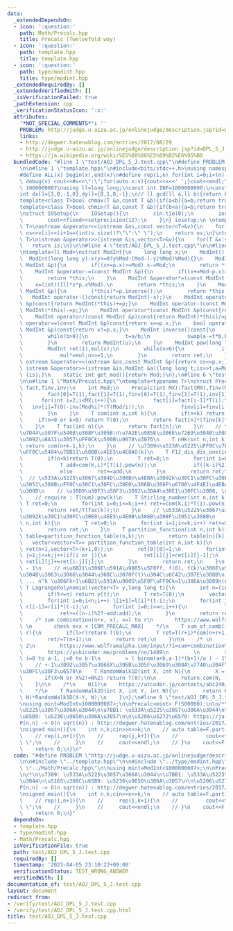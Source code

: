 ```yaml
---
data:
  _extendedDependsOn:
  - icon: ':question:'
    path: Math/Precalc.hpp
    title: Precalc (Twelvefold way)
  - icon: ':question:'
    path: template.hpp
    title: template.hpp
  - icon: ':question:'
    path: type/modint.hpp
    title: type/modint.hpp
  _extendedRequiredBy: []
  _extendedVerifiedWith: []
  _isVerificationFailed: true
  _pathExtension: cpp
  _verificationStatusIcon: ':x:'
  attributes:
    '*NOT_SPECIAL_COMMENTS*': ''
    PROBLEM: http://judge.u-aizu.ac.jp/onlinejudge/description.jsp?id=DPL_5_J
    links:
    - http://degwer.hatenablog.com/entries/2017/08/29
    - http://judge.u-aizu.ac.jp/onlinejudge/description.jsp?id=DPL_5_J
    - https://ja.wikipedia.org/wiki/%E5%88%86%E5%89%B2%E6%95%B0
  bundledCode: "#line 1 \"test/AOJ_DPL_5_J.test.cpp\"\n#define PROBLEM \"http://judge.u-aizu.ac.jp/onlinejudge/description.jsp?id=DPL_5_J\"\
    \n\n#line 1 \"template.hpp\"\n#include<bits/stdc++.h>\nusing namespace std;\n\
    #define ALL(x) begin(x),end(x)\n#define rep(i,n) for(int i=0;i<(n);i++)\n#define\
    \ debug(v) cout<<#v<<\":\";for(auto x:v){cout<<x<<' ';}cout<<endl;\n#define mod\
    \ 1000000007\nusing ll=long long;\nconst int INF=1000000000;\nconst ll LINF=1001002003004005006ll;\n\
    int dx[]={1,0,-1,0},dy[]={0,1,0,-1};\n// ll gcd(ll a,ll b){return b?gcd(b,a%b):a;}\n\
    template<class T>bool chmax(T &a,const T &b){if(a<b){a=b;return true;}return false;}\n\
    template<class T>bool chmin(T &a,const T &b){if(b<a){a=b;return true;}return false;}\n\
    \nstruct IOSetup{\n    IOSetup(){\n        cin.tie(0);\n        ios::sync_with_stdio(0);\n\
    \        cout<<fixed<<setprecision(12);\n    }\n} iosetup;\n \ntemplate<typename\
    \ T>\nostream &operator<<(ostream &os,const vector<T>&v){\n    for(int i=0;i<(int)v.size();i++)\
    \ os<<v[i]<<(i+1==(int)v.size()?\"\":\" \");\n    return os;\n}\ntemplate<typename\
    \ T>\nistream &operator>>(istream &is,vector<T>&v){\n    for(T &x:v)is>>x;\n \
    \   return is;\n}\n\n#line 4 \"test/AOJ_DPL_5_J.test.cpp\"\n\n#line 1 \"type/modint.hpp\"\
    \ntemplate<ll Mod>\nstruct ModInt{\n    long long x;\n    ModInt():x(0){}\n  \
    \  ModInt(long long y):x(y>=0?y%Mod:(Mod-(-y)%Mod)%Mod){}\n    ModInt &operator+=(const\
    \ ModInt &p){\n        if((x+=p.x)>=Mod) x-=Mod;\n        return *this;\n    }\n\
    \    ModInt &operator-=(const ModInt &p){\n        if((x+=Mod-p.x)>=Mod)x-=Mod;\n\
    \        return *this;\n    }\n    ModInt &operator*=(const ModInt &p){\n    \
    \    x=(int)(1ll*x*p.x%Mod);\n        return *this;\n    }\n    ModInt &operator/=(const\
    \ ModInt &p){\n        (*this)*=p.inverse();\n        return *this;\n    }\n \
    \   ModInt operator-()const{return ModInt(-x);}\n    ModInt operator+(const ModInt\
    \ &p)const{return ModInt(*this)+=p;}\n    ModInt operator-(const ModInt &p)const{return\
    \ ModInt(*this)-=p;}\n    ModInt operator*(const ModInt &p)const{return ModInt(*this)*=p;}\n\
    \    ModInt operator/(const ModInt &p)const{return ModInt(*this)/=p;}\n    bool\
    \ operator==(const ModInt &p)const{return x==p.x;}\n    bool operator!=(const\
    \ ModInt &p)const{return x!=p.x;}\n    ModInt inverse()const{\n        int a=x,b=Mod,u=1,v=0,t;\n\
    \        while(b>0){\n            t=a/b;\n            swap(a-=t*b,b);swap(u-=t*v,v);\n\
    \        }\n        return ModInt(u);\n    }\n    ModInt pow(long long n)const{\n\
    \        ModInt ret(1),mul(x);\n        while(n>0){\n            if(n&1) ret*=mul;\n\
    \            mul*=mul;n>>=1;\n        }\n        return ret;\n    }\n    friend\
    \ ostream &operator<<(ostream &os,const ModInt &p){return os<<p.x;}\n    friend\
    \ istream &operator>>(istream &is,ModInt &a){long long t;is>>t;a=ModInt<Mod>(t);return\
    \ (is);}\n    static int get_mod(){return Mod;}\n};\n#line 6 \"test/AOJ_DPL_5_J.test.cpp\"\
    \n\n#line 1 \"Math/Precalc.hpp\"\ntemplate<typename T>\nstruct Precalc{\n    vector<T>\
    \ fact,finv,inv;\n    int Mod;\n    Precalc(int MX):fact(MX),finv(MX),inv(MX),Mod(T::get_mod()){\n\
    \        fact[0]=T(1),fact[1]=T(1),finv[0]=T(1),finv[1]=T(1),inv[1]=T(1);\n  \
    \      for(int i=2;i<MX;i++){\n            fact[i]=fact[i-1]*T(i);\n         \
    \   inv[i]=T(0)-inv[Mod%i]*(T(Mod/i));\n            finv[i]=finv[i-1]*inv[i];\n\
    \        }\n    }\n    T com(int n,int k){\n        if(n<k) return T(0);\n   \
    \     if(n<0 or k<0) return T(0);\n        return fact[n]*(finv[k]*finv[n-k]);\n\
    \    }\n    T fac(int n){\n        return fact[n];\n    }\n    // \u91CD\u8907\
    \u7D44\u307F\u5408\u308F\u305B:n\u7A2E\u985E\u306E\u7269\u304B\u3089\u91CD\u8907\
    \u3092\u8A31\u3057\uFF0Ck\u500B\u9078\u3076\n    T nHk(int n,int k){\n       \
    \ return com(n+k-1,k);\n    }\n    // \u7389n\u533A\u5225\uFF0C\u7BB1k\u533A\u5225\
    \uFF0C\u5404\u7BB11\u500B\u4EE5\u4E0AO(k)\n    T F12_dis_dis_one(int n,int k){\n\
    \        if(n<k)return T(0);\n        T ret=0;\n        for(int i=0;i<=k;i++){\n\
    \            T add=com(k,i)*(T(i).pow(n));\n            if((k-i)%2) ret-=add;\n\
    \            else        ret+=add;\n        }\n        return ret;\n    }\n  \
    \  // \u533A\u5225\u3067\u304D\u308Bn\u4EBA\u3092k\u30C1\u30FC\u30E0\u306B\u308F\
    \u3051\u308B\uFF0C\u30C1\u30FC\u30E0\u306B\u306F\u6700\u4F4E1\u4EBA\u5C5E\u3059\
    \u308B\n    // \u30D9\u30F3\u56F3\u3092\u30A4\u30E1\u30FC\u30B8, \u5305\u9664\n\
    \    // require : T(num).pow(k)\n    T Stirling_number(int n,int k){\n       \
    \ T ret=0;\n        for(int i=0;i<=k;i++) ret+=com(k,i)*T(i).pow(n)*((k-i)%2?(-1):1);\n\
    \        return ret/T(fac(k));\n    }\n    // \u533A\u5225\u3067\u304D\u308Bn\u4EBA\
    \u3092k\u30C1\u30FC\u30E0\u4EE5\u4E0B\u306B\u308F\u3051\u308B\n    T Bell_number(int\
    \ n,int k){\n        T ret=0;\n        for(int i=1;i<=k;i++) ret+=Stirling_number(n,i);\n\
    \        return ret;\n    }\n    T partition_function(int n,int k){\n        auto\
    \ table=partition_function_table(n,k);\n        return table[n][k];\n    }\n \
    \   vector<vector<T>> partition_function_table(int n,int k){\n        vector<vector<T>>\
    \ ret(n+1,vector<T>(k+1,0));\n        ret[0][0]=1;\n        for(int i=0;i<=n;i++)for(int\
    \ j=1;j<=k;j++)if(i or j){\n            ret[i][j]=ret[i][j-1];\n            if(i-j>=0)\
    \ ret[i][j]+=ret[i-j][j];\n        }\n        return ret;\n    }\n    // n = y.size\
    \ - 1\n    // n\u6B21\u306E\u591A\u9805\u5F0Ff, f(0), f(k)\u306E\u5024\u304C\u308F\
    \u304B\u3063\u3066\u3044\u308C\u3070f(t)\u304C\u6C42\u307E\u308B\n    // 1^k +\
    \ ... n^k \u306Fk+1\u6B21\u591A\u9805\u5F0F\uFF0Ck=1\u306A\u3089n(n+1)/2\n   \
    \ T LagrangePolynomial(vector<T> y,long long t){\n        int n=(int)y.size()-1;\n\
    \        if(t<=n) return y[t];\n        T ret=T(0);\n        vector<T> l(n+1,1),r(n+1,1);\n\
    \        for(int i=0;i<n;i++) l[i+1]=l[i]*(t-i);\n        for(int i=n;i>0;i--)\
    \ r[i-1]=r[i]*(t-i);\n        for(int i=0;i<=n;i++){\n            T add=y[i]*l[i]*r[i]*finv[i]*finv[n-i];\n\
    \            ret+=((n-i)%2?-add:add);\n        }\n        return ret;\n    }\n\
    \    /* sum combination(n+x, x), x=l to r\n       https://www.wolframalpha.com/input/?i=sum+combination%28n%2Bx+%2Cx%29%2C+x%3Dl+to+r&lang=ja\
    \ \n       check n+x < [COM_PRECALC_MAX]    */\n    T sum_of_comb(int n,int l,int\
    \ r){\n        if(l>r)return T(0);\n        T ret=T(r+1)*com(n+r+1,r+1)-T(l)*com(l+n,l);\n\
    \        ret/=T(n+1);\n        return ret;\n    }\n\n    /* \n    - sum of comb\
    \ 2\n        https://www.wolframalpha.com/input/?i=sum+combination%28i%2Bj%2Ci%29%2C+i%3D0+to+a-1%2C+j%3D0+to+b-1&lang=ja\n\
    \        https://yukicoder.me/problems/no/1489\n        \n        sum binom(i+j,i)\
    \ i=0 to a-1, j=0 to b-1\n        = ( binom(a+b,a-1)*(b+1)/a ) - 1\n    */\n\n\
    \    // +-1\u3092\u3057\u3066X\u306B\u305F\u3069\u308A\u7740\u304F\u30D1\u30BF\
    \u30FC\u30F3\u6570\n    T RandomWalk1D(int X, int N){\n        X = abs(X);\n \
    \       if(X>N or X%2!=N%2) return T(0);\n\n        return com(N, (N+X)/2);\n\
    \    }\n\n    /*\n    O(1)\n    https://atcoder.jp/contests/abc240/editorial/3423\n\
    \    */\n    T RandomWalk2D(int X, int Y, int N){\n        return RandomWalk1D(X+Y,\
    \ N)*RandomWalk1D(X-Y, N);\n    }\n};\n#line 8 \"test/AOJ_DPL_5_J.test.cpp\"\n\
    \nusing mint=ModInt<1000000007>;\n\nPrecalc<mint> F(500000);\n\n/*\n\u7389: \u533A\
    \u5225\u3057\u306A\u3044\n\u7BB1: \u533A\u5225\u3057\u306A\u3044\n\u5165\u308C\
    \u65B9: \u5236\u9650\u306A\u3057\n\n\u5206\u5272\u6570: https://ja.wikipedia.org/wiki/%E5%88%86%E5%89%B2%E6%95%B0\n\
    P(n,n) -> O(n sqrt(n)) : http://degwer.hatenablog.com/entries/2017/08/29\n*/\n\
    \nsigned main(){\n    int n,k;cin>>n>>k;\n    // auto table=F.partition_function_table(n,k);\n\
    \    // rep(i,n+1){\n    //     rep(j,k+1){\n    //         cout<<table[i][j]<<\"\
    \ \";\n    //     }\n    //     cout<<endl;\n    // }\n    cout<<F.partition_function(n,k)<<endl;\n\
    \    return 0;\n}\n"
  code: "#define PROBLEM \"http://judge.u-aizu.ac.jp/onlinejudge/description.jsp?id=DPL_5_J\"\
    \n\n#include \"../template.hpp\"\n\n#include \"../type/modint.hpp\"\n\n#include\
    \ \"../Math/Precalc.hpp\"\n\nusing mint=ModInt<1000000007>;\n\nPrecalc<mint> F(500000);\n\
    \n/*\n\u7389: \u533A\u5225\u3057\u306A\u3044\n\u7BB1: \u533A\u5225\u3057\u306A\
    \u3044\n\u5165\u308C\u65B9: \u5236\u9650\u306A\u3057\n\n\u5206\u5272\u6570: https://ja.wikipedia.org/wiki/%E5%88%86%E5%89%B2%E6%95%B0\n\
    P(n,n) -> O(n sqrt(n)) : http://degwer.hatenablog.com/entries/2017/08/29\n*/\n\
    \nsigned main(){\n    int n,k;cin>>n>>k;\n    // auto table=F.partition_function_table(n,k);\n\
    \    // rep(i,n+1){\n    //     rep(j,k+1){\n    //         cout<<table[i][j]<<\"\
    \ \";\n    //     }\n    //     cout<<endl;\n    // }\n    cout<<F.partition_function(n,k)<<endl;\n\
    \    return 0;\n}"
  dependsOn:
  - template.hpp
  - type/modint.hpp
  - Math/Precalc.hpp
  isVerificationFile: true
  path: test/AOJ_DPL_5_J.test.cpp
  requiredBy: []
  timestamp: '2023-04-05 23:10:22+09:00'
  verificationStatus: TEST_WRONG_ANSWER
  verifiedWith: []
documentation_of: test/AOJ_DPL_5_J.test.cpp
layout: document
redirect_from:
- /verify/test/AOJ_DPL_5_J.test.cpp
- /verify/test/AOJ_DPL_5_J.test.cpp.html
title: test/AOJ_DPL_5_J.test.cpp
---
```

